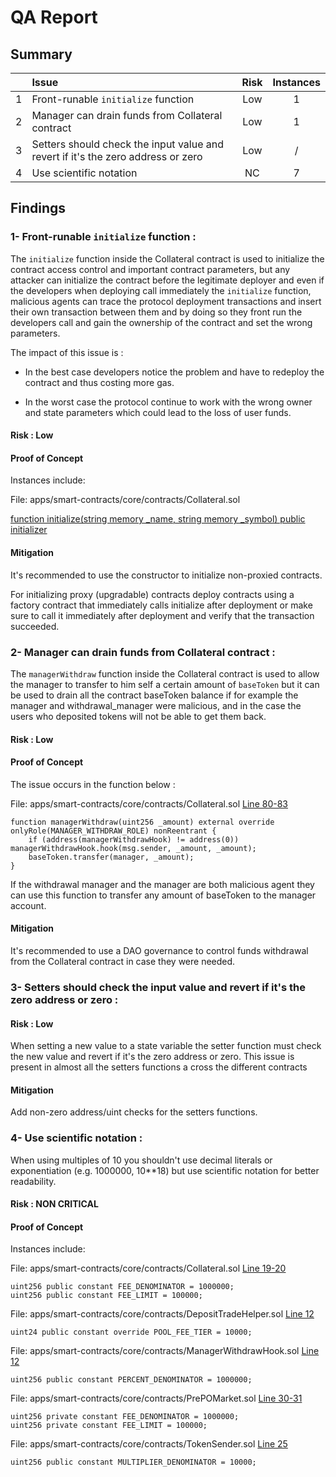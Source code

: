 # QA Report

## Summary

|               | Issue         | Risk     | Instances     |
| :-------------: |:-------------|:-------------:|:-------------:|
| 1      | Front-runable `initialize` function | Low | 1 |
| 2      | Manager can drain funds from Collateral contract | Low | 1 |
| 3      | Setters should check the input value and revert if it's the zero address or zero | Low | / |
| 4      | Use scientific notation | NC | 7 |


## Findings

### 1- Front-runable `initialize` function :

The `initialize` function inside the Collateral contract is used to initialize the contract  access control and important contract parameters, but any attacker can initialize the contract before the legitimate deployer and even if the developers when deploying call immediately the `initialize` function, malicious agents can trace the protocol deployment transactions and insert their own transaction between them and by doing so they front run the developers call and gain the ownership of the contract and set the wrong parameters.

The impact of this issue is : 

* In the best case developers notice the problem and have to redeploy the contract and thus costing more gas.

* In the worst case the protocol continue to work with the wrong owner and state parameters which could lead to the loss of user funds.

#### Risk : Low 

#### Proof of Concept

Instances include:

File: apps/smart-contracts/core/contracts/Collateral.sol

[function initialize(string memory _name, string memory _symbol) public initializer](https://github.com/prepo-io/prepo-monorepo/blob/feat/2022-12-prepo/apps/smart-contracts/core/contracts/Collateral.sol#L34)

#### Mitigation

It's recommended to use the constructor to initialize non-proxied contracts.

For initializing proxy (upgradable) contracts deploy contracts using a factory contract that immediately calls initialize after deployment or make sure to call it immediately after deployment and verify that the transaction succeeded.


### 2- Manager can drain funds from Collateral contract :

The `managerWithdraw` function inside the Collateral contract is used to allow the manager to transfer to him self a certain amount of `baseToken` but it can be used to drain all the contract baseToken balance if for example the manager and withdrawal_manager were malicious, and in the case the users who deposited tokens will not be able to get them back.

#### Risk : Low 

#### Proof of Concept

The issue occurs in the function below :

File: apps/smart-contracts/core/contracts/Collateral.sol [Line 80-83](https://github.com/prepo-io/prepo-monorepo/blob/feat/2022-12-prepo/apps/smart-contracts/core/contracts/Collateral.sol#L80-L83)
```
function managerWithdraw(uint256 _amount) external override onlyRole(MANAGER_WITHDRAW_ROLE) nonReentrant {
    if (address(managerWithdrawHook) != address(0)) managerWithdrawHook.hook(msg.sender, _amount, _amount);
    baseToken.transfer(manager, _amount);
}
```

If the withdrawal manager and the manager are both malicious agent they can use this function to transfer any amount of baseToken to the manager account.

#### Mitigation

It's recommended to use a DAO governance to control funds withdrawal from the Collateral contract in case they were needed.


### 3- Setters should check the input value and revert if it's the zero address or zero  :

#### Risk : Low

When setting a new value to a state variable the setter function must check the new value and revert if it's the zero address or zero. This issue is present in almost all the setters functions a cross the different contracts

#### Mitigation
Add non-zero address/uint checks for the setters functions.

### 4- Use scientific notation :

When using multiples of 10 you shouldn't use decimal literals or exponentiation (e.g. 1000000, 10**18) but use scientific notation for better readability.

#### Risk : NON CRITICAL

#### Proof of Concept
Instances include:

File: apps/smart-contracts/core/contracts/Collateral.sol [Line 19-20](https://github.com/prepo-io/prepo-monorepo/blob/feat/2022-12-prepo/apps/smart-contracts/core/contracts/Collateral.sol#L19-L20)
```
uint256 public constant FEE_DENOMINATOR = 1000000;
uint256 public constant FEE_LIMIT = 100000;
```

File: apps/smart-contracts/core/contracts/DepositTradeHelper.sol [Line 12](https://github.com/prepo-io/prepo-monorepo/blob/feat/2022-12-prepo/apps/smart-contracts/core/contracts/DepositTradeHelper.sol#L12)
```
uint24 public constant override POOL_FEE_TIER = 10000;
```

File: apps/smart-contracts/core/contracts/ManagerWithdrawHook.sol [Line 12](https://github.com/prepo-io/prepo-monorepo/blob/feat/2022-12-prepo/apps/smart-contracts/core/contracts/ManagerWithdrawHook.sol#L12)
```
uint256 public constant PERCENT_DENOMINATOR = 1000000;
```

File: apps/smart-contracts/core/contracts/PrePOMarket.sol [Line 30-31](https://github.com/prepo-io/prepo-monorepo/blob/feat/2022-12-prepo/apps/smart-contracts/core/contracts/PrePOMarket.sol#L30-L31)
```
uint256 private constant FEE_DENOMINATOR = 1000000;
uint256 private constant FEE_LIMIT = 100000;
```

File: apps/smart-contracts/core/contracts/TokenSender.sol [Line 25](https://github.com/prepo-io/prepo-monorepo/blob/feat/2022-12-prepo/apps/smart-contracts/core/contracts/TokenSender.sol#L25)
```
uint256 public constant MULTIPLIER_DENOMINATOR = 10000;
```
